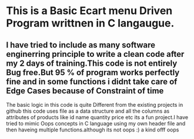 <h1>
  This is a Basic Ecart menu Driven Program writtnen in C langaugue.
</h1>
<p>
<h2>
I have tried to include as many  software enginerring principle to write a clean code after my 2 days of training.This code is not entirely Bug free.But 95 % of program works perfectly fine and in some functions i didnt take care of Edge Cases because of Constraint of time
</h2>  
  </p>
<p>
The basic logic in this code is quite Different from the existing projects in github this  code uses file as a  data structure and all the columns as attributes of products like id name quantity price etc its a fun project.I have tried to mimic Oops concepts in C language using my own header file and then haveing multiple functions.although its not oops :) a kind offf oops
</p>
